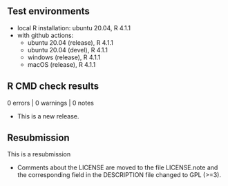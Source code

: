 ## Test environments
  - local R installation: ubuntu 20.04, R 4.1.1
  - with github actions:
    - ubuntu 20.04 (release), R 4.1.1
    - ubuntu 20.04 (devel), R 4.1.1
    - windows (release), R 4.1.1
    - macOS (release), R 4.1.1

## R CMD check results

0 errors | 0 warnings | 0 notes

* This is a new release.

## Resubmission

This is a resubmission

* Comments about the LICENSE are moved to the file LICENSE.note and the corresponding field in the DESCRIPTION file changed to GPL (>=3).
  
  
